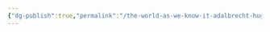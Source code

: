 ```yaml
---
{"dg-publish":true,"permalink":"/the-world-as-we-know-it-adalbrecht-hugh/the-nations/francia/francia/"}
---
```


